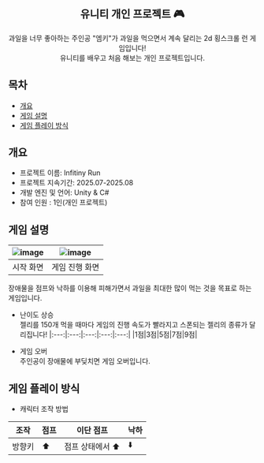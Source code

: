 <div align="center">
<h2> 유니티 개인 프로젝트 🎮</h2>
과일을 너무 좋아하는 주인공 "엠키"가 과일을 먹으면서 계속 달리는 2d 횡스크롤 런 게임입니다!<br>유니티를 배우고 처음 해보는 개인 프로젝트입니다. 
</div>

## 목차
  - [개요](#개요) 
  - [게임 설명](#게임-설명)
  - [게임 플레이 방식](#게임-플레이-방식)

## 개요
- 프로젝트 이름: Infitiny Run 
- 프로젝트 지속기간: 2025.07-2025.08
- 개발 엔진 및 언어: Unity & C#
- 참여 인원 : 1인(개인 프로젝트)

## 게임 설명
|![image](https://user-images.githubusercontent.com/66003567/216818254-18683c3f-af80-4009-b2cc-35bdee865f23.png)|![image](https://user-images.githubusercontent.com/66003567/216818272-8749569b-b217-4572-9738-32b0058459f4.png)|
|:---:|:---:|
|시작 화면|게임 진행 화면|

장애물을 점프와 낙하를 이용해 피해가면서 과일을 최대한 많이 먹는 것을 목표로 하는 게임입니다.

- 난이도 상승<br>
젤리를 150개 먹을 때마다 게임의 진행 속도가 빨라지고 스폰되는 젤리의 종류가 달리집니다!
|:---:|:---:|:---:|:---:|:---:|
|1점|3점|5점|7점|9점|

- 게임 오버<br>
주인공이 장애물에 부딪치면 게임 오버입니다.

## 게임 플레이 방식
- 캐릭터 조작 방법

|조작|점프|이단 점프|낙하|
|---|---|---|---|
|방향키|⬆️|점프 상태에서 ⬆️|⬇️|

